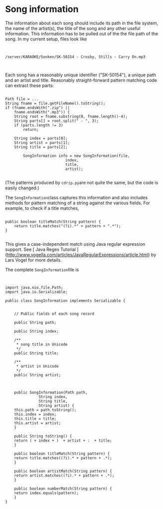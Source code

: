 #  Song information 

The information about each song should include its path
      in the file system, the name of the artist(s), the title
      of the song and any other useful information. This information
      has to be pulled out of the the file path of the song.
      In my current setup, files look like
```

	
/server/KARAOKE/Sonken/SK-50154 - Crosby, Stills - Carry On.mp3
	
      
```
Each song has a reasonably unique identifier ("SK-50154"),
      a unique path and an artist and title. 
      Reasonably straight-forward pattern matching code can
      extract these parts:
```sh_cpp

Path file = ...
String fname = file.getFileName().toString();
if (fname.endsWith(".zip") || 
    fname.endsWith(".mp3")) {
    String root = fname.substring(0, fname.length()-4);
    String parts[] = root.split(" - ", 3);
    if (parts.length != 3)
        return;

	String index = parts[0];
	String artist = parts[1];
	String title = parts[2];

        SongInformation info = new SongInformation(file,
						   index,
						   title,
						   artist);
      
```
(The patterns produced by
 `cdrip.py`are not quite the same, but the code is easily changed.)

The
 `SongInformation`class captures this
      information and also includes methods for pattern matching
      of a string against the various fields. For example,
      to check if a title matches,
```sh_cpp

public boolean titleMatch(String pattern) {
    return title.matches("(?i).*" + pattern + ".*");
}
      
```
This gives a case-independent match using 
      Java regular expression support.
      See
 [
	Java Regex Tutorial
      ] (http://www.vogella.com/articles/JavaRegularExpressions/article.html)
by Lars Vogel for more details.

The complete
 `SongInformation`file is
```sh_cpp


import java.nio.file.Path;
import java.io.Serializable;

public class SongInformation implements Serializable {


    // Public fields of each song record

    public String path;

    public String index;

    /**
     * song title in Unicode
     */
    public String title;

    /**
     * artist in Unicode
     */
    public String artist;



    public SongInformation(Path path,
			   String index,
			   String title,
			   String artist) {
	this.path = path.toString();
	this.index = index;
	this.title = title;
	this.artist = artist;
    }

    public String toString() {
	return ( + index + )  + artist + :  + title;
    }

    public boolean titleMatch(String pattern) {
	return title.matches((?i).* + pattern + .*);
    }

    public boolean artistMatch(String pattern) {
	return artist.matches((?i).* + pattern + .*);
    }

    public boolean numberMatch(String pattern) {
	return index.equals(pattern);
    }
}

      
```



